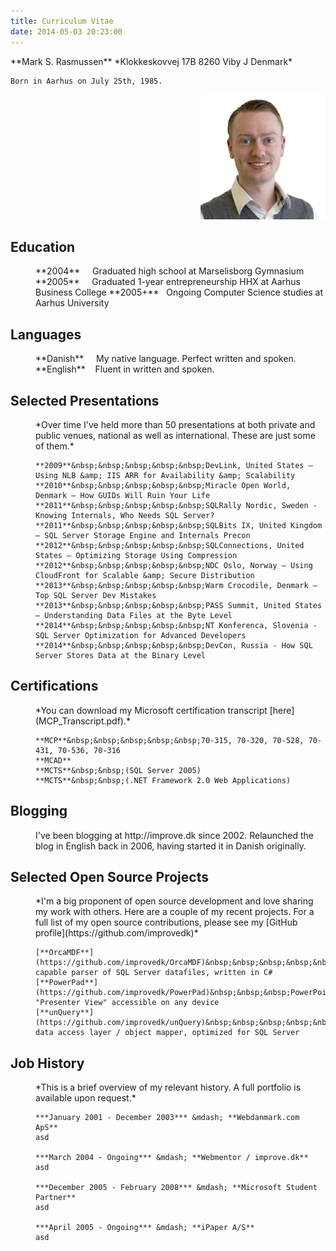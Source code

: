 ```yaml
---
title: Curriculum Vitae
date: 2014-05-03 20:23:00
---
```

<div style="display: inline-block; float: left">
	**Mark S. Rasmussen**
	*Klokkeskovvej 17B
	8260 Viby J
	Denmark*

	Born in Aarhus on July 25th, 1985.
</div><div style="float:right; width: 200px"><img src="headshot.png" /></div>
<div style="clear: both"></div>

## Education
<div style="margin-left: 40px">
	**2004**&nbsp;&nbsp;&nbsp;&nbsp;&nbsp;Graduated high school at Marselisborg Gymnasium
	**2005**&nbsp;&nbsp;&nbsp;&nbsp;&nbsp;Graduated 1-year entrepreneurship HHX at Aarhus Business College
	**2005+**&nbsp;&nbsp;&nbsp;Ongoing Computer Science studies at Aarhus University
</div>

## Languages
<div style="margin-left: 40px">
	**Danish**&nbsp;&nbsp;&nbsp;&nbsp;&nbsp;My native language. Perfect written and spoken.
	**English**&nbsp;&nbsp;&nbsp;&nbsp;Fluent in written and spoken.
</div>

## Selected Presentations
<div style="margin-left: 40px">
	*Over time I've held more than 50 presentations at both private and public venues, national as well as international. These are just some of them.*

	**2009**&nbsp;&nbsp;&nbsp;&nbsp;&nbsp;DevLink, United States – Using NLB &amp; IIS ARR for Availability &amp; Scalability
	**2010**&nbsp;&nbsp;&nbsp;&nbsp;&nbsp;Miracle Open World, Denmark – How GUIDs Will Ruin Your Life
	**2011**&nbsp;&nbsp;&nbsp;&nbsp;&nbsp;SQLRally Nordic, Sweden - Knowing Internals, Who Needs SQL Server?
	**2011**&nbsp;&nbsp;&nbsp;&nbsp;&nbsp;SQLBits IX, United Kingdom – SQL Server Storage Engine and Internals Precon
	**2012**&nbsp;&nbsp;&nbsp;&nbsp;&nbsp;SQLConnections, United States – Optimizing Storage Using Compression
	**2012**&nbsp;&nbsp;&nbsp;&nbsp;&nbsp;NDC Oslo, Norway – Using CloudFront for Scalable &amp; Secure Distribution
	**2013**&nbsp;&nbsp;&nbsp;&nbsp;&nbsp;Warm Crocodile, Denmark – Top SQL Server Dev Mistakes
	**2013**&nbsp;&nbsp;&nbsp;&nbsp;&nbsp;PASS Summit, United States – Understanding Data Files at the Byte Level
	**2014**&nbsp;&nbsp;&nbsp;&nbsp;&nbsp;NT Konferenca, Slovenia - SQL Server Optimization for Advanced Developers
	**2014**&nbsp;&nbsp;&nbsp;&nbsp;&nbsp;DevCon, Russia - How SQL Server Stores Data at the Binary Level
</div>

## Certifications
<div style="margin-left: 40px">
	*You can download my Microsoft certification transcript [here](MCP_Transcript.pdf).*

	**MCP**&nbsp;&nbsp;&nbsp;&nbsp;&nbsp;70-315, 70-320, 70-528, 70-431, 70-536, 70-316
	**MCAD**
	**MCTS**&nbsp;&nbsp;(SQL Server 2005)
	**MCTS**&nbsp;&nbsp;(.NET Framework 2.0 Web Applications)
</div>

## Blogging
<div style="margin-left: 40px">
	I've been blogging at http://improve.dk since 2002. Relaunched the blog in English back in 2006, having started it in Danish originally.
</div>

## Selected Open Source Projects
<div style="margin-left: 40px">
	*I'm a big proponent of open source development and love sharing my work with others. Here are a couple of my recent projects. For a full list of my open source contributions, please see my [GitHub profile](https://github.com/improvedk)*

	[**OrcaMDF**](https://github.com/improvedk/OrcaMDF)&nbsp;&nbsp;&nbsp;&nbsp;&nbsp;Fully capable parser of SQL Server datafiles, written in C#
	[**PowerPad**](https://github.com/improvedk/PowerPad)&nbsp;&nbsp;&nbsp;PowerPoint "Presenter View" accessible on any device
	[**unQuery**](https://github.com/improvedk/unQuery)&nbsp;&nbsp;&nbsp;&nbsp;&nbsp;&nbsp;Micro data access layer / object mapper, optimized for SQL Server
</div>

## Job History
<div style="margin-left: 40px">
	*This is a brief overview of my relevant history. A full portfolio is available upon request.*

	***January 2001 - December 2003*** &mdash; **Webdanmark.com ApS**
	asd

	***March 2004 - Ongoing*** &mdash; **Webmentor / improve.dk**
	asd

	***December 2005 - February 2008*** &mdash; **Microsoft Student Partner**
	asd

	***April 2005 - Ongoing*** &mdash; **iPaper A/S**
	asd
</div>

<div style="clear: both">&nbsp;</div>